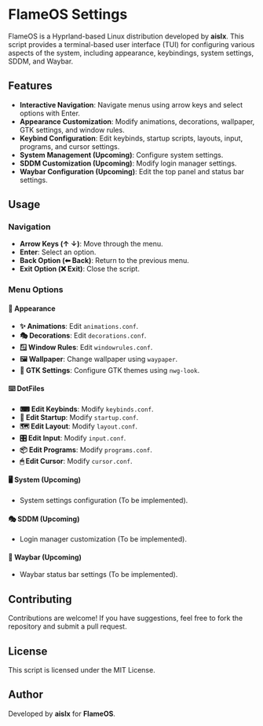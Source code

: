 # FlameOS Settings

FlameOS is a Hyprland-based Linux distribution developed by **aislx**. This script provides a terminal-based user interface (TUI) for configuring various aspects of the system, including appearance, keybindings, system settings, SDDM, and Waybar.

## Features
- **Interactive Navigation**: Navigate menus using arrow keys and select options with Enter.
- **Appearance Customization**: Modify animations, decorations, wallpaper, GTK settings, and window rules.
- **Keybind Configuration**: Edit keybinds, startup scripts, layouts, input, programs, and cursor settings.
- **System Management (Upcoming)**: Configure system settings.
- **SDDM Customization (Upcoming)**: Modify login manager settings.
- **Waybar Configuration (Upcoming)**: Edit the top panel and status bar settings.

## Usage
### Navigation
- **Arrow Keys (↑ ↓)**: Move through the menu.
- **Enter**: Select an option.
- **Back Option (⬅ Back)**: Return to the previous menu.
- **Exit Option (❌ Exit)**: Close the script.

### Menu Options
#### 🎨 Appearance
- **✨ Animations**: Edit `animations.conf`.
- **🎭 Decorations**: Edit `decorations.conf`.
- **🪟 Window Rules**: Edit `windowrules.conf`.
- **🖼 Wallpaper**: Change wallpaper using `waypaper`.
- **🎨 GTK Settings**: Configure GTK themes using `nwg-look`.

#### ⌨️ DotFiles
- **⌨ Edit Keybinds**: Modify `keybinds.conf`.
- **🚀 Edit Startup**: Modify `startup.conf`.
- **🗺 Edit Layout**: Modify `layout.conf`.
- **🎛 Edit Input**: Modify `input.conf`.
- **📦 Edit Programs**: Modify `programs.conf`.
- **🖱 Edit Cursor**: Modify `cursor.conf`.

#### 🖥 System (Upcoming)
- System settings configuration (To be implemented).

#### 🎭 SDDM (Upcoming)
- Login manager customization (To be implemented).

#### 📌 Waybar (Upcoming)
- Waybar status bar settings (To be implemented).

## Contributing
Contributions are welcome! If you have suggestions, feel free to fork the repository and submit a pull request.

## License
This script is licensed under the MIT License.

## Author
Developed by **aislx** for **FlameOS**.

